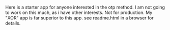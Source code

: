 Here is a starter app for anyone interested in the otp method. I am not going to work on this much, as i have other interests. Not for production. My "XOR" app is far superior to this app. see readme.html in a browser for details. 
